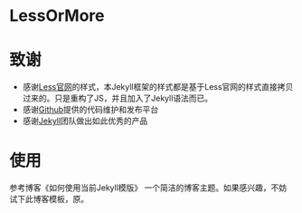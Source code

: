 # LessOrMore


致谢
====================================
+ 感谢[Less官网](http://lesscss.cn/)的样式，本Jekyll框架的样式都是基于Less官网的样式直接拷贝过来的。只是重构了JS，并且加入了Jekyll语法而已。
+ 感谢[Github](https://github.com/)提供的代码维护和发布平台
+ 感谢[Jekyll](https://jekyllrb.com/)团队做出如此优秀的产品


使用
====================================

参考博客《如何使用当前Jekyll模版》
一个简洁的博客主题。如果感兴趣，不妨试下此博客模板，原<LessOrMore>。
